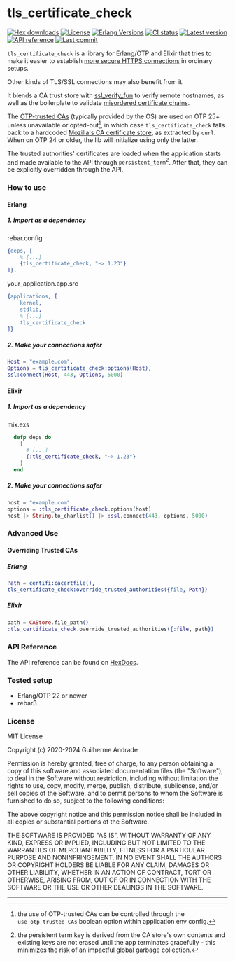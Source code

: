 # tls\_certificate\_check

[![Hex downloads](https://img.shields.io/hexpm/dt/tls_certificate_check.svg)](https://hex.pm/packages/tls_certificate_check)
[![License](https://img.shields.io/hexpm/l/tls_certificate_check.svg)](https://github.com/g-andrade/tls_certificate_check/blob/master/LICENSE)
[![Erlang Versions](https://img.shields.io/badge/Erlang%2FOTP-22%20to%2027-blue)](https://www.erlang.org)
[![CI status](https://github.com/g-andrade/tls_certificate_check/actions/workflows/ci.yml/badge.svg)](https://github.com/g-andrade/tls_certificate_check/actions/workflows/ci.yml)
[![Latest version](https://img.shields.io/hexpm/v/tls_certificate_check.svg?style=flat)](https://hex.pm/packages/tls_certificate_check)
[![API reference](https://img.shields.io/badge/hex-docs-lightgreen.svg)](https://hexdocs.pm/tls_certificate_check/)
[![Last commit](https://img.shields.io/github/last-commit/g-andrade/tls_certificate_check.svg)](https://github.com/g-andrade/tls_certificate_check/commits/master)

`tls_certificate_check` is a library for Erlang/OTP and Elixir that
tries to make it easier to establish [more secure HTTPS
connections](https://wiki.mozilla.org/index.php?title=CA/IncludedCertificates&redirect=no)
in ordinary setups.

Other kinds of TLS/SSL connections may also benefit from it.

It blends a CA trust store with
[ssl\_verify\_fun](https://github.com/deadtrickster/ssl_verify_fun.erl)
to verify remote hostnames,
as well as the boilerplate to validate [misordered
certificate chains](https://github.com/elixir-mint/mint/issues/95).

The
[OTP-trusted CAs](https://www.erlang.org/doc/man/public_key.html#cacerts_get-0)
(typically provided by the OS) are used on OTP 25+ unless unavailable or opted-out[^1],
in which case `tls_certificate_check` falls back to a hardcoded [Mozilla's CA certificate
store](https://curl.se/docs/caextract.html), as extracted by `curl`.
When on OTP 24 or older, the lib will initialize using only the latter.

The trusted authorities' certificates are loaded when the application
starts and made available to the API through
[`persistent_term`](https://erlang.org/doc/man/persistent_term.html)[^2]. After that, they can
be explicitly overridden through the API.

### How to use

#### Erlang

##### 1\. Import as a dependency

rebar.config

``` erlang
{deps, [
    % [...]
    {tls_certificate_check, "~> 1.23"}
]}.
```

your\_application.app.src

``` erlang
{applications, [
    kernel,
    stdlib,
    % [...]
    tls_certificate_check
]}
```

##### 2\. Make your connections safer

``` erlang
Host = "example.com",
Options = tls_certificate_check:options(Host),
ssl:connect(Host, 443, Options, 5000)
```

#### Elixir

##### 1\. Import as a dependency

mix.exs

``` elixir
  defp deps do
    [
      # [...]
      {:tls_certificate_check, "~> 1.23"}
    ]
  end
```

##### 2\. Make your connections safer

``` elixir
host = "example.com"
options = :tls_certificate_check.options(host)
host |> String.to_charlist() |> :ssl.connect(443, options, 5000)
```

### Advanced Use

#### Overriding Trusted CAs

##### Erlang

```erlang
Path = certifi:cacertfile(),
tls_certificate_check:override_trusted_authorities({file, Path})
```

##### Elixir

```elixir
path = CAStore.file_path()
:tls_certificate_check.override_trusted_authorities({:file, path})
```

### API Reference

The API reference can be found on
[HexDocs](https://hexdocs.pm/tls_certificate_check/).

### Tested setup

  - Erlang/OTP 22 or newer
  - rebar3

### License

MIT License

Copyright (c) 2020-2024 Guilherme Andrade

Permission is hereby granted, free of charge, to any person obtaining a
copy of this software and associated documentation files (the
"Software"), to deal in the Software without restriction, including
without limitation the rights to use, copy, modify, merge, publish,
distribute, sublicense, and/or sell copies of the Software, and to
permit persons to whom the Software is furnished to do so, subject to
the following conditions:

The above copyright notice and this permission notice shall be included
in all copies or substantial portions of the Software.

THE SOFTWARE IS PROVIDED "AS IS", WITHOUT WARRANTY OF ANY KIND, EXPRESS
OR IMPLIED, INCLUDING BUT NOT LIMITED TO THE WARRANTIES OF
MERCHANTABILITY, FITNESS FOR A PARTICULAR PURPOSE AND NONINFRINGEMENT.
IN NO EVENT SHALL THE AUTHORS OR COPYRIGHT HOLDERS BE LIABLE FOR ANY
CLAIM, DAMAGES OR OTHER LIABILITY, WHETHER IN AN ACTION OF CONTRACT,
TORT OR OTHERWISE, ARISING FROM, OUT OF OR IN CONNECTION WITH THE
SOFTWARE OR THE USE OR OTHER DEALINGS IN THE SOFTWARE.

---

[^1]: the use of OTP-trusted CAs can be controlled through the `use_otp_trusted_CAs` boolean
option within application env config.

[^2]: the persistent term key is derived from the CA store's own contents and existing keys
are not erased until the app terminates gracefully - this minimizes the risk of an impactful
global garbage collection.

